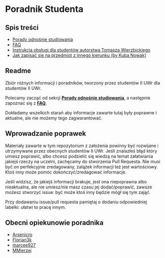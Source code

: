# Poradnik Studenta

## Spis treści

* [Porady odnośnie studiowania](porady_odnosnie_studiowania.md)
* [FAQ](FAQ.md)
* [Instrukcja obsługi dla studentów autorstwa Tomasza Wierzbickiego](instrukcja_obslugi_dla_studentow.md)
* [Jak zapisać się na przedmiot z innego kierunku (by Kuba Nowak)](przedmioty_z_innego_kierunku.md)

## Readme

Zbiór różnych informacji i poradników, tworzony przez studentów II UWr dla studentów II UWr.

Polecamy zacząć od sekcji [**Porady odnośnie studiowania**](porady_odnosnie_studiowania.md), a następnie zapoznać się z [**FAQ**](FAQ.md).

Dokładamy wszelkich starań aby informacje zawarte tutaj były poprawne i aktualne, ale nie możemy tego zagwarantować.

## Wprowadzanie poprawek

Materiały zawarte w tym repozytorium z założenia powinny być rozwijane i utrzymywane przez obecnych studentów II UWr. Jeśli znalazłeś błąd który umiesz poprawić, albo chcesz podzielić się wiedzą na temat załatwiania jakiejś rzeczy na uczelni, zachęcamy do stworzenia Pull Requesta. Nie musi być on perfekcyjnie zredagowany, zalążek informacji też jest wartościowy. Ktoś inny może pomóc dokończyć/zredagować informacje.

Jeśli widzisz, że jakiejś informacji brakuje, jest ona niepoprawna albo nieaktualna, ale nie umiesz/nie masz czasu jej dodać/poprawić, zawsze możesz stworzyć issue: być może ktoś inny będzie mógł się tym zająć.

Przy dodawaniu issue/pull requesta pamiętaj o dodaniu odpowiedniej labelki: ułatwi to pracę innym.

## Obecni opiekunowie poradnika

- [Arsenicro](https://github.com/Arsenicro)
- [Florian3k](https://github.com/Florian3k)
- [marcee927](https://github.com/marcee927)
- [MMierzej](https://github.com/MMierzej)
